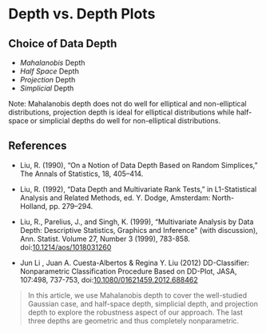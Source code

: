 # Depth vs. Depth Plots 


## Choice of Data Depth 

- *Mahalanobis* Depth
- *Half Space* Depth
- *Projection* Depth
- *Simplicial* Depth

Note: Mahalanobis depth does not do well for elliptical and non-elliptical distributions, projection depth is ideal for elliptical distributions while half-space or simplicial depths do well for non-elliptical distributions.

## References

- Liu, R. (1990), “On a Notion of Data Depth Based on Random Simplices,” The Annals of Statistics, 18, 405–414. 

- Liu, R. (1992), “Data Depth and Multivariate Rank Tests,” in L1-Statistical Analysis and Related Methods, ed. Y. Dodge, Amsterdam: North-Holland, pp. 279–294. 

- Liu, R., Parelius, J., and Singh, K. (1999), “Multivariate Analysis by Data Depth: Descriptive Statistics, Graphics and Inference" (with discussion), Ann. Statist. Volume 27, Number 3 (1999), 783-858. doi:[10.1214/aos/1018031260](https://projecteuclid.org/euclid.aos/1018031260)

- Jun Li , Juan A. Cuesta-Albertos & Regina Y. Liu (2012) DD-Classifier: Nonparametric Classification Procedure Based on DD-Plot, JASA, 107:498, 737-753, doi:[10.1080/01621459.2012.688462](https://doi.org/10.1080/01621459.2012.688462)

> In this article, we use Mahalanobis depth to cover the well-studied Gaussian
case, and half-space depth, simplicial depth, and projection
depth to explore the robustness aspect of our approach. The last
three depths are geometric and thus completely nonparametric.
